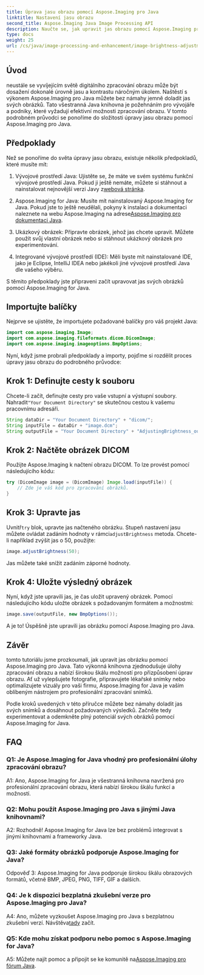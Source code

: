 ```yaml
---
title: Úprava jasu obrazu pomocí Aspose.Imaging pro Java
linktitle: Nastavení jasu obrazu
second_title: Aspose.Imaging Java Image Processing API
description: Naučte se, jak upravit jas obrazu pomocí Aspose.Imaging pro Java. Vylepšete své snímky bez námahy pomocí tohoto komplexního průvodce.
type: docs
weight: 25
url: /cs/java/image-processing-and-enhancement/image-brightness-adjustment/
---
```

## Úvod

neustále se vyvíjejícím světě digitálního zpracování obrazu může být dosažení dokonalé úrovně jasu a kontrastu náročným úkolem. Naštěstí s výkonem Aspose.Imaging pro Java můžete bez námahy jemně doladit jas svých obrázků. Tato všestranná Java knihovna je požehnáním pro vývojáře a podniky, které vyžadují efektivní možnosti zpracování obrazu. V tomto podrobném průvodci se ponoříme do složitosti úpravy jasu obrazu pomocí Aspose.Imaging pro Java.

## Předpoklady

Než se ponoříme do světa úpravy jasu obrazu, existuje několik předpokladů, které musíte mít:

1.  Vývojové prostředí Java: Ujistěte se, že máte ve svém systému funkční vývojové prostředí Java. Pokud ji ještě nemáte, můžete si stáhnout a nainstalovat nejnovější verzi Javy z[webová stránka](https://www.oracle.com/java/technologies/javase-downloads).

2. Aspose.Imaging for Java: Musíte mít nainstalovaný Aspose.Imaging for Java. Pokud jste to ještě neudělali, pokyny k instalaci a dokumentaci naleznete na webu Aspose.Imaging na adrese[Aspose.Imaging pro dokumentaci Java](https://reference.aspose.com/imaging/java/).

3. Ukázkový obrázek: Připravte obrázek, jehož jas chcete upravit. Můžete použít svůj vlastní obrázek nebo si stáhnout ukázkový obrázek pro experimentování.

4. Integrované vývojové prostředí (IDE): Měli byste mít nainstalované IDE, jako je Eclipse, IntelliJ IDEA nebo jakékoli jiné vývojové prostředí Java dle vašeho výběru.

S těmito předpoklady jste připraveni začít upravovat jas svých obrázků pomocí Aspose.Imaging for Java.

## Importujte balíčky

Nejprve se ujistěte, že importujete požadované balíčky pro váš projekt Java:

```java
import com.aspose.imaging.Image;
import com.aspose.imaging.fileformats.dicom.DicomImage;
import com.aspose.imaging.imageoptions.BmpOptions;
```

Nyní, když jsme probrali předpoklady a importy, pojďme si rozdělit proces úpravy jasu obrazu do podrobného průvodce:

## Krok 1: Definujte cesty k souboru

Chcete-li začít, definujte cesty pro vaše vstupní a výstupní soubory. Nahradit`"Your Document Directory"` se skutečnou cestou k vašemu pracovnímu adresáři.

```java
String dataDir = "Your Document Directory" + "dicom/";
String inputFile = dataDir + "image.dcm";
String outputFile = "Your Document Directory" + "AdjustingBrightness_out.bmp";
```

## Krok 2: Načtěte obrázek DICOM

Použijte Aspose.Imaging k načtení obrazu DICOM. To lze provést pomocí následujícího kódu:

```java
try (DicomImage image = (DicomImage) Image.load(inputFile)) {
    // Zde je váš kód pro zpracování obrázků.
}
```

## Krok 3: Upravte jas

 Uvnitř`try` blok, upravte jas načteného obrázku. Stupeň nastavení jasu můžete ovládat zadáním hodnoty v rámci`adjustBrightness` metoda. Chcete-li například zvýšit jas o 50, použijte:

```java
image.adjustBrightness(50);
```

Jas můžete také snížit zadáním záporné hodnoty.

## Krok 4: Uložte výsledný obrázek

Nyní, když jste upravili jas, je čas uložit upravený obrázek. Pomocí následujícího kódu uložte obrázek s požadovaným formátem a možnostmi:

```java
image.save(outputFile, new BmpOptions());
```

A je to! Úspěšně jste upravili jas obrázku pomocí Aspose.Imaging pro Java.

## Závěr

tomto tutoriálu jsme prozkoumali, jak upravit jas obrázku pomocí Aspose.Imaging pro Java. Tato výkonná knihovna zjednodušuje úlohy zpracování obrazu a nabízí širokou škálu možností pro přizpůsobení úprav obrazu. Ať už vylepšujete fotografie, připravujete lékařské snímky nebo optimalizujete vizuály pro vaši firmu, Aspose.Imaging for Java je vaším oblíbeným nástrojem pro profesionální zpracování snímků.

Podle kroků uvedených v této příručce můžete bez námahy doladit jas svých snímků a dosáhnout požadovaných výsledků. Začněte tedy experimentovat a odemkněte plný potenciál svých obrázků pomocí Aspose.Imaging for Java.

## FAQ

### Q1: Je Aspose.Imaging for Java vhodný pro profesionální úlohy zpracování obrazu?

A1: Ano, Aspose.Imaging for Java je všestranná knihovna navržená pro profesionální zpracování obrazu, která nabízí širokou škálu funkcí a možností.

### Q2: Mohu použít Aspose.Imaging pro Java s jinými Java knihovnami?

A2: Rozhodně! Aspose.Imaging for Java lze bez problémů integrovat s jinými knihovnami a frameworky Java.

### Q3: Jaké formáty obrázků podporuje Aspose.Imaging for Java?

Odpověď 3: Aspose.Imaging for Java podporuje širokou škálu obrazových formátů, včetně BMP, JPEG, PNG, TIFF, GIF a dalších.

### Q4: Je k dispozici bezplatná zkušební verze pro Aspose.Imaging pro Java?

 A4: Ano, můžete vyzkoušet Aspose.Imaging pro Java s bezplatnou zkušební verzí. Návštěva[tady](https://releases.aspose.com/) začít.

### Q5: Kde mohu získat podporu nebo pomoc s Aspose.Imaging for Java?

 A5: Můžete najít pomoc a připojit se ke komunitě na[Aspose.Imaging pro fórum Java](https://forum.aspose.com/).